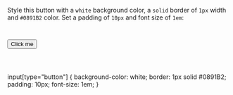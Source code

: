 Style this button with a
`white` background color,
a `solid` border of `1px` width
and
`#0891B2` color. Set a padding
of `10px`
and
font size of `1em`:

<Editor lang="css" type="exercise">
<code>
<panel lang="html">
<input type="button" value="Click me" />
</panel>
<panel lang="css">

</panel>
</code>

<solution>
input[type="button"] {
  background-color: white;
  border: 1px solid #0891B2;
  padding: 10px;
  font-size: 1em;
}
</solution>
</Editor>